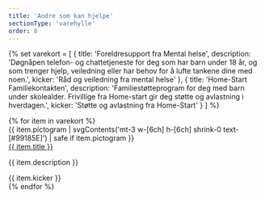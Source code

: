```yaml
---
title: 'Andre som kan hjelpe'
sectionType: 'varehylle'
order: 8
---
```



{% set varekort = [
  {
    title: 'Foreldresupport fra Mental helse',
    description: 'Døgnåpen telefon- og chattetjeneste for deg som har barn under 18 år, og som trenger hjelp, veiledning eller har behov for å lufte tankene dine med noen.',
    kicker: 'Råd og veiledning fra mental helse'
  },
  {
    title: 'Home-Start Familiekontakten',
    description: 'Familiestøtteprogram for deg med barn under skolealder. Frivillige fra Home-start gir deg støtte og avlastning i hverdagen.',
    kicker: 'Støtte og avlastning fra Home-Start'
  }
] %}

<div class="grid gap-3 text-left" style="--pictogram: #F5D3E2;">
  {% for item in varekort %}
  <div class="relative border rounded-lg border-slate-300 has-[a:hover]:bg-blue-50 grid w-full gap-3 px-5 py-4 xs:flex xs:gap-6 xs:items-start">
    {{ item.pictogram | svgContents('mt-3 w-[6ch] h-[6ch] shrink-0 text-[#99185E]') | safe if item.pictogram }}
    <div>
      <a href="#" class="text-lg font-semibold after:absolute after:inset-0">{{ item.title }}</a>
      <p>{{ item.description }}</p>
      <div class="pt-4 mt-auto font-normal tracking-wider text-gray-700 small-caps">{{ item.kicker }}</div>
    </div>
  </div>
  {% endfor %}
</div>